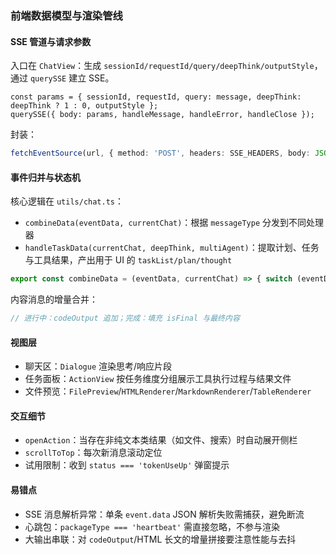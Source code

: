 ### 前端数据模型与渲染管线

#### SSE 管道与请求参数
入口在 `ChatView`：生成 `sessionId/requestId/query/deepThink/outputStyle`，通过 `querySSE` 建立 SSE。
```56:72:ui/src/components/ChatView/index.tsx
const params = { sessionId, requestId, query: message, deepThink: deepThink ? 1 : 0, outputStyle };
querySSE({ body: params, handleMessage, handleError, handleClose });
```
封装：
```25:54:ui/src/utils/querySSE.ts
fetchEventSource(url, { method: 'POST', headers: SSE_HEADERS, body: JSON.stringify(body), onmessage, onerror, onclose });
```

#### 事件归并与状态机
核心逻辑在 `utils/chat.ts`：
- `combineData(eventData, currentChat)`：根据 `messageType` 分发到不同处理器
- `handleTaskData(currentChat, deepThink, multiAgent)`：提取计划、任务与工具结果，产出用于 UI 的 `taskList/plan/thought`
```1:22:ui/src/utils/chat.ts
export const combineData = (eventData, currentChat) => { switch (eventData.messageType) { case 'plan': ... case 'task': ... } };
```
内容消息的增量合并：
```205:247:ui/src/utils/chat.ts
// 进行中：codeOutput 追加；完成：填充 isFinal 与最终内容
```

#### 视图层
- 聊天区：`Dialogue` 渲染思考/响应片段
- 任务面板：`ActionView` 按任务维度分组展示工具执行过程与结果文件
- 文件预览：`FilePreview`/`HTMLRenderer`/`MarkdownRenderer`/`TableRenderer`

#### 交互细节
- `openAction`：当存在非纯文本类结果（如文件、搜索）时自动展开侧栏
- `scrollToTop`：每次新消息滚动定位
- 试用限制：收到 `status === 'tokenUseUp'` 弹窗提示

#### 易错点
- SSE 消息解析异常：单条 `event.data` JSON 解析失败需捕获，避免断流
- 心跳包：`packageType === 'heartbeat'` 需直接忽略，不参与渲染
- 大输出串联：对 `codeOutput`/HTML 长文的增量拼接要注意性能与去抖


